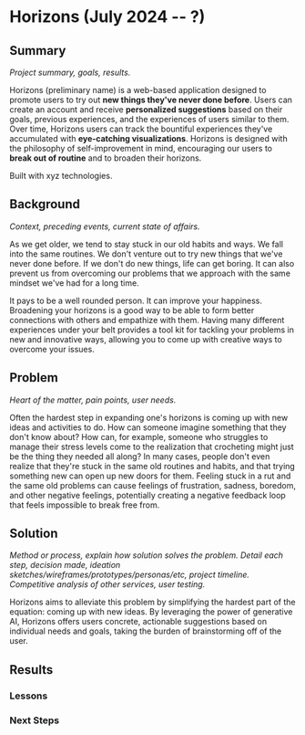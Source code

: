 # Horizons (July 2024 -- ?)
## Summary
*Project summary, goals, results.*

Horizons (preliminary name) is a web-based application designed to promote users to try out **new things they've never done before**. Users can create an account and receive **personalized suggestions** based on their goals, previous experiences, and the experiences of users similar to them. Over time, Horizons users can track the bountiful experiences they've accumulated with **eye-catching visualizations**. Horizons is designed with the philosophy of self-improvement in mind, encouraging our users to **break out of routine** and to broaden their horizons.

Built with xyz technologies.
## Background
*Context, preceding events, current state of affairs.*

As we get older, we tend to stay stuck in our old habits and ways. We fall into the same routines. We don't venture out to try new things that we've never done before. If we don't do new things, life can get boring. It can also prevent us from overcoming our problems that we approach with the same mindset we've had for a long time.

It pays to be a well rounded person. It can improve your happiness. Broadening your horizons is a good way to be able to form better connections with others and empathize with them. Having many different experiences under your belt provides a tool kit for tackling your problems in new and innovative ways, allowing you to come up with creative ways to overcome your issues.
## Problem
*Heart of the matter, pain points, user needs.*

Often the hardest step in expanding one's horizons is coming up with new ideas and activities to do. How can someone imagine something that they don't know about? How can, for example, someone who struggles to manage their stress levels come to the realization that crocheting might just be the thing they needed all along? In many cases, people don't even realize that they're stuck in the same old routines and habits, and that trying something new can open up new doors for them. Feeling stuck in a rut and the same old problems can cause feelings of frustration, sadness, boredom, and other negative feelings, potentially creating a negative feedback loop that feels impossible to break free from. 
## Solution
*Method or process, explain how solution solves the problem. Detail each step, decision made, ideation sketches/wireframes/prototypes/personas/etc, project timeline. Competitive analysis of other services, user testing.*

Horizons aims to alleviate this problem by simplifying the hardest part of the equation: coming up with new ideas. By leveraging the power of generative AI, Horizons offers users concrete, actionable suggestions based on individual needs and goals, taking the burden of brainstorming off of the user.
## Results
### Lessons

### Next Steps
